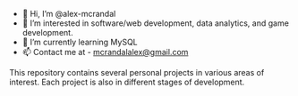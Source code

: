 - 👋 Hi, I’m @alex-mcrandal
- 👀 I’m interested in software/web development, data analytics, and game development.
- 🌱 I’m currently learning MySQL
- 📫 Contact me at - mcrandalalex@gmail.com

This repository contains several personal projects in various areas of interest. Each project is also in different stages of development.

<!---
alex-mcrandal/alex-mcrandal is a ✨ special ✨ repository because its `README.md` (this file) appears on your GitHub profile.
You can click the Preview link to take a look at your changes.
--->
